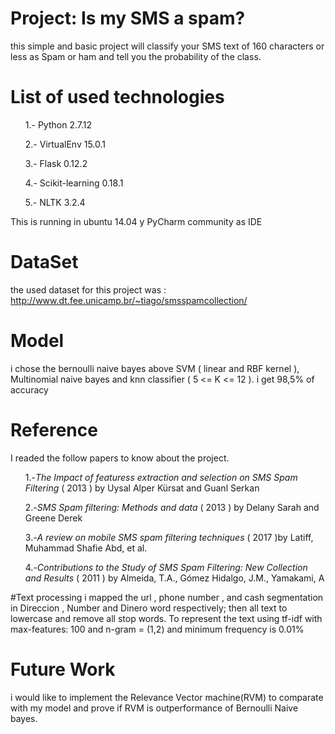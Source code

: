 # Project: Is my SMS a spam?
this simple and basic project will classify your SMS text of 160 characters or less as Spam or ham and tell you the probability of the class.
# List of used technologies
<nav>
<ol>1.- Python 2.7.12 </ol>
<ol>2.- VirtualEnv 15.0.1 </ol>
<ol>3.- Flask 0.12.2</ol>
<ol>4.- Scikit-learning 0.18.1</ol>
<ol>5.- NLTK 3.2.4</ol>
</nav>
This is running in ubuntu 14.04 y PyCharm community as IDE

# DataSet
the used dataset for this project was : http://www.dt.fee.unicamp.br/~tiago/smsspamcollection/

# Model
i chose the bernoulli naive bayes above SVM ( linear and RBF kernel ), Multinomial naive bayes and knn classifier ( 5 <= K <= 12 ). i get 98,5% of accuracy

# Reference
I readed the follow papers to know about the project.
<nav>
<ol>1.-<i>The Impact of featuress extraction and selection on SMS Spam Filtering</i> ( 2013 ) by Uysal Alper Kürsat and Guanl Serkan</ol>
<ol>2.-<i>SMS Spam filtering: Methods and data</i> ( 2013 ) by Delany Sarah and Greene Derek</ol>
<ol>3.-<i>A review on mobile SMS spam filtering techniques</i> ( 2017 )by Latiff, Muhammad Shafie Abd, et al.</ol>
<ol>4.-<i>Contributions to the Study of SMS Spam Filtering: New Collection and Results</i> ( 2011 ) by Almeida, T.A., Gómez Hidalgo, J.M., Yamakami, A</ol>
</nav>

#Text processing
i mapped the url , phone number , and cash segmentation in Direccion , Number and Dinero word respectively; then all text to lowercase and remove all stop words.
To represent the text using tf-idf with max-features: 100 and n-gram = (1,2) and minimum frequency is 0.01%

# Future Work
i would like to implement the Relevance Vector machine(RVM) to comparate with my model and prove if RVM is outperformance of Bernoulli Naive bayes.
